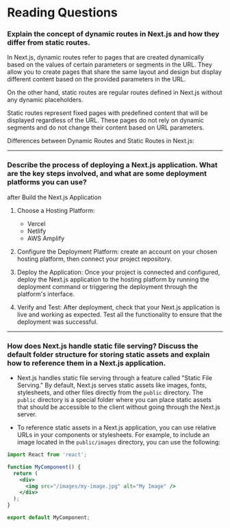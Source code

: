 # Reading Questions

### Explain the concept of dynamic routes in Next.js and how they differ from static routes.

In Next.js, dynamic routes refer to pages that are created dynamically based on the values of certain parameters or segments in the URL. They allow you to create pages that share the same layout and design but display different content based on the provided parameters in the URL.

On the other hand, static routes are regular routes defined in Next.js without any dynamic placeholders.

Static routes represent fixed pages with predefined content that will be displayed regardless of the URL. These pages do not rely on dynamic segments and do not change their content based on URL parameters.

Differences between Dynamic Routes and Static Routes in Next.js:

---

### Describe the process of deploying a Next.js application. What are the key steps involved, and what are some deployment platforms you can use?

after Build the Next.js Application

1. Choose a Hosting Platform:
   - Vercel
   - Netlify
   - AWS Amplify

2. Configure the Deployment Platform: create an account on your chosen hosting platform, then connect your project repository.

3. Deploy the Application: Once your project is connected and configured, deploy the Next.js application to the hosting platform by running the deployment command or triggering the deployment through the platform's interface.

4. Verify and Test: After deployment, check that your Next.js application is live and working as expected. Test all the functionality to ensure that the deployment was successful.

---

### How does Next.js handle static file serving? Discuss the default folder structure for storing static assets and explain how to reference them in a Next.js application.

- Next.js handles static file serving through a feature called "Static File Serving." By default, Next.js serves static assets like images, fonts, stylesheets, and other files directly from the `public` directory. The `public` directory is a special folder where you can place static assets that should be accessible to the client without going through the Next.js server.

- To reference static assets in a Next.js application, you can use relative URLs in your components or stylesheets. For example, to include an image located in the `public/images` directory, you can use the following:

```jsx
import React from 'react';

function MyComponent() {
  return (
    <div>
      <img src="/images/my-image.jpg" alt="My Image" />
    </div>
  );
}

export default MyComponent;
```